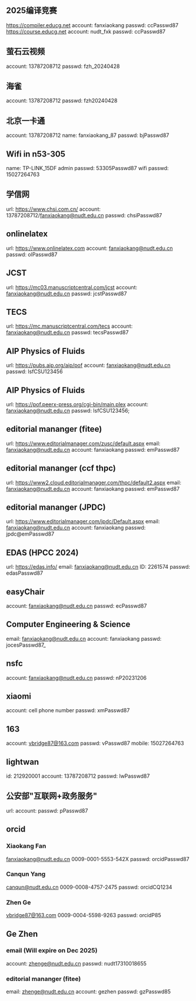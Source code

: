 ## 2025编译竞赛
https://compiler.educg.net
account: fanxiaokang
passwd:  ccPasswd87
https://course.educg.net
account: nudt_fxk
passwd:  ccPasswd87

## 萤石云视频
account: 13787208712
passwd:  fzh_20240428

## 海雀
account: 13787208712
passwd:  fzh20240428

## 北京一卡通
account: 13787208712
name:    fanxiaokang_87
passwd:  bjPasswd87

## Wifi in n53-305
name:         TP-LINK_15DF
admin passwd: 53305Passwd87
wifi  passwd: 15027264763

## 学信网
url:     https://www.chsi.com.cn/
account: 13787208712/fanxiaokang@nudt.edu.cn
passwd:  chsiPasswd87

## onlinelatex
url:     https://www.onlinelatex.com
account: fanxiaokang@nudt.edu.cn
passwd:  olPasswd87

## JCST
url:     https://mc03.manuscriptcentral.com/jcst
account: fanxiaokang@nudt.edu.cn
passwd:  jcstPasswd87

## TECS
url:     https://mc.manuscriptcentral.com/tecs
account: fanxiaokang@nudt.edu.cn
passwd:  tecsPasswd87

## AIP Physics of Fluids
url:     https://pubs.aip.org/aip/pof
account: fanxiaokang@nudt.edu.cn
passwd:  lsfCSU123456

## AIP Physics of Fluids
url:     https://pof.peerx-press.org/cgi-bin/main.plex
account: fanxiaokang@nudt.edu.cn
passwd:  lsfCSU123456;

## editorial mananger (fitee)
url:     https://www.editorialmanager.com/zusc/default.aspx
email:   fanxiaokang@nudt.edu.cn
account: fanxiaokang
passwd:  emPasswd87

## editorial mananger (ccf thpc)
url:     https://www2.cloud.editorialmanager.com/thpc/default2.aspx
email:   fanxiaokang@nudt.edu.cn
account: fanxiaokang
passwd:  emPasswd87

## editorial mananger (JPDC)
url:     https://www.editorialmanager.com/jpdc/Default.aspx
email:   fanxiaokang@nudt.edu.cn
account: fanxiaokang
passwd:  jpdc@emPasswd87

## EDAS (HPCC 2024)
url:     https://edas.info/
email:   fanxiaokang@nudt.edu.cn
ID:      2261574
passwd:  edasPasswd87

## easyChair
account: fanxiaokang@nudt.edu.cn
passwd:  ecPasswd87

## Computer Engineering & Science
email:   fanxiaokang@nudt.edu.cn
account: fanxiaokang
passwd:  jocesPasswd87_

## nsfc
account: fanxiaokang@nudt.edu.cn
passwd:  nP20231206

## xiaomi
account: cell phone number
passwd:  xmPasswd87

## 163
account: vbridge87@163.com
passwd:  vPasswd87
mobile:  15027264763

## lightwan
id:      212920001
account: 13787208712
passwd:  lwPasswd87

## 公安部"互联网+政务服务"
url:
account:
passwd: pPasswd87

## orcid

### Xiaokang Fan
fanxiaokang@nudt.edu.cn
0009-0001-5553-542X
passwd: orcidPasswd87

### Canqun Yang
canqun@nudt.edu.cn
0009-0008-4757-2475
passwd: orcidCQ1234

### Zhen Ge
vbridge87@163.com
0009-0004-5598-9263
passwd: orcidP85

## Ge Zhen

### email (Will expire on Dec 2025)
account: zhenge@nudt.edu.cn
passwd:  nudt17310018655

### editorial mananger (fitee)
email:   zhenge@nudt.edu.cn
account: gezhen
passwd:  gzPasswd85
